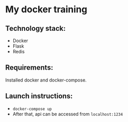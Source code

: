# My docker training  
## Technology stack:  
* Docker  
* Flask  
* Redis  
## Requirements:  
Installed docker and docker-compose.  
## Launch instructions:  
* `docker-compose up`
* After that, api can be accessed from `localhost:1234`
